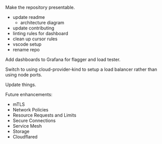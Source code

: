 
Make the repository presentable.
- update readme
  - architecture diagram
- update contributing
- linting rules for dashboard
- clean up cursor rules
- vscode setup
- rename repo

Add dashboards to Grafana for flagger and load tester.

Switch to using cloud-provider-kind to setup a load balancer rather than using node ports.

Update things.

Future enhancements:
  - mTLS
  - Network Policies
  - Resource Requests and Limits
  - Secure Connections
  - Service Mesh
  - Storage
  - Cloudflared
